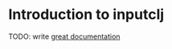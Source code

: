 # Introduction to inputclj

TODO: write [great documentation](http://jacobian.org/writing/great-documentation/what-to-write/)
